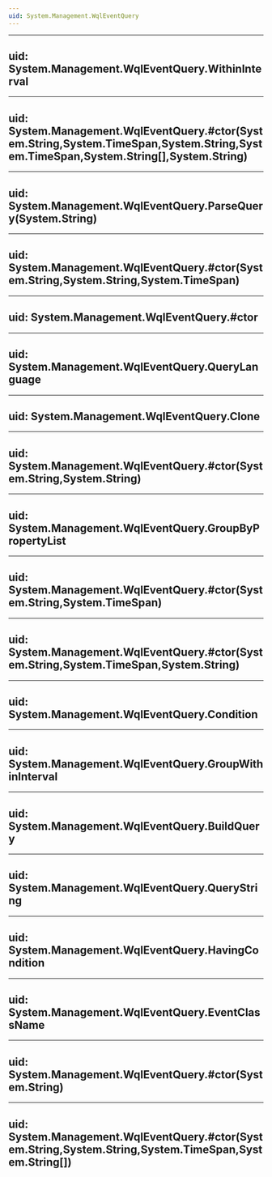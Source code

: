 ```yaml
---
uid: System.Management.WqlEventQuery
---
```


---
uid: System.Management.WqlEventQuery.WithinInterval
---

---
uid: System.Management.WqlEventQuery.#ctor(System.String,System.TimeSpan,System.String,System.TimeSpan,System.String[],System.String)
---

---
uid: System.Management.WqlEventQuery.ParseQuery(System.String)
---

---
uid: System.Management.WqlEventQuery.#ctor(System.String,System.String,System.TimeSpan)
---

---
uid: System.Management.WqlEventQuery.#ctor
---

---
uid: System.Management.WqlEventQuery.QueryLanguage
---

---
uid: System.Management.WqlEventQuery.Clone
---

---
uid: System.Management.WqlEventQuery.#ctor(System.String,System.String)
---

---
uid: System.Management.WqlEventQuery.GroupByPropertyList
---

---
uid: System.Management.WqlEventQuery.#ctor(System.String,System.TimeSpan)
---

---
uid: System.Management.WqlEventQuery.#ctor(System.String,System.TimeSpan,System.String)
---

---
uid: System.Management.WqlEventQuery.Condition
---

---
uid: System.Management.WqlEventQuery.GroupWithinInterval
---

---
uid: System.Management.WqlEventQuery.BuildQuery
---

---
uid: System.Management.WqlEventQuery.QueryString
---

---
uid: System.Management.WqlEventQuery.HavingCondition
---

---
uid: System.Management.WqlEventQuery.EventClassName
---

---
uid: System.Management.WqlEventQuery.#ctor(System.String)
---

---
uid: System.Management.WqlEventQuery.#ctor(System.String,System.String,System.TimeSpan,System.String[])
---
